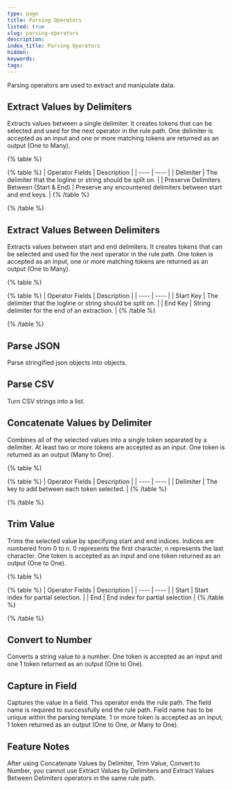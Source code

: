 ```yaml
---
type: page
title: Parsing Operators
listed: true
slug: parsing-operators
description: 
index_title: Parsing Operators
hidden: 
keywords: 
tags: 
---
```




Parsing operators are used to extract and manipulate data.

## Extract Values by Delimiters

Extracts values between a single delimiter. It creates tokens that can be selected and used for the next operator in the rule path. One delimiter is accepted as an input and one or more matching tokens are returned as an output (One to Many).


{% table %}

{% table %}
| Operator Fields | Description | 
| ---- | ---- | 
| Delimiter | The delimiter that the logline or string should be split on. | 
| Preserve Delimiters Between (Start & End) | Preserve any encountered delimiters between start and end keys. | 
{% /table %}

{% /table %}

## Extract Values Between Delimiters

Extracts values between start and end delimiters. It creates tokens that can be selected and used for the next operator in the rule path. One token is accepted as an input, one or more matching tokens are returned as an output (One to Many).


{% table %}

{% table %}
| Operator Fields | Description | 
| ---- | ---- | 
| Start Key | The delimiter that the logline or string should be split on. | 
| End Key | String delimiter for the end of an extraction. | 
{% /table %}

{% /table %}

## Parse JSON

Parse stringified json objects into objects.

## Parse CSV

Turn CSV strings into a list.

## Concatenate Values by Delimiter

Combines all of the selected values into a single token separated by a delimiter. At least two or more tokens are accepted as an input. One token is returned as an output (Many to One).


{% table %}

{% table %}
| Operator Fields | Description | 
| ---- | ---- | 
| Delimiter | The key to add between each token selected. | 
{% /table %}

{% /table %}

## Trim Value

Trims the selected value by specifying start and end indices. Indices are numbered from 0 to n. 0 represents the first character, n represents the last character. One token is accepted as an input and one token returned as an output (One to One).


{% table %}

{% table %}
| Operator Fields | Description | 
| ---- | ---- | 
| Start | Start index for partial selection. | 
| End | End index for partial selection | 
{% /table %}

{% /table %}

## Convert to Number

Converts a string value to a number. One token is accepted as an input and one 1 token returned as an output (One to One).

## Capture in Field

Captures the value in a field. This operator ends the rule path. The field name is required to successfully end the rule path. Field name has to be unique within the parsing template. 1 or more token is accepted as an input, 1 token returned as an output (One to One, or Many to One).

## Feature Notes

After using Concatenate Values by Delimiter, Trim Value, Convert to Number, you cannot use Extract Values by Delimiters and Extract Values Between Delimiters operators in the same rule path.